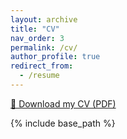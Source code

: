 ```yaml
---
layout: archive
title: "CV"
nav_order: 3
permalink: /cv/
author_profile: true
redirect_from:
  - /resume
---
```



[📄 Download my CV (PDF)](/files/CV_Alisher_2025_02.pdf)

{% include base_path %}

<!-- 

Education
======
* Ph.D Economics, University of California San Diego, 2027 (expected)
  * GPA: 3.97
* M.A. Economics, Central European University, Vienna (*distinction*), 2021
  * GPA: 4.00
* B.A. Economics, Nazarbayev University, Astana (*magna cum laude*), 2019
  * GPA: 3.81; minor in mathematics


Research Interests
======
* Experimental Economics, Behavioral Economics

References 
======
* [Emanuel Vespa (co-chair)](https://sites.google.com/site/emanuelvespa/), UC San Diego 
* [Isabel Trevino (co-chair)](https://econweb.ucsd.edu/~itrevino/), UC San Diego
* [Denis Shishkin](https://denisshishkin.com), UC San Diego
* [Paul Niehaus](https://econweb.ucsd.edu/~pniehaus/), UC San Diego

Research Grants
======
* The Weiss Fund for Research in Development Economics - Pilot Grant ($11,100), 2024
* Research and Travel Grant, Economics Department UC San Diego ($3,400), 2024
* UC-Mexico Alianza Short-Term Research Stay in Mexico ($7,600), 2024
* Diversity Research Fellowship, UC San Diego ($1,500), 2023
* Institute for Humane Studies - Conference Accelerator Grant ($3,000), 2022
* The Weiss Fund for Research in Development Economics - Exploratory Grant ($3,330), 2022
* Foundation of Budapest Research Grant (EUR 1,200), 2021


Awards and Fellowships
======
* Summer Research Fellowship ($8,000), 2023 
* Regents Fellowship ($18,000), 2022	
* Peter Hangartner Prize and Fellowship (EUR 5,200), Central European University, 2021
* Outstanding Student in Economics, Nazarbayev University, 2019
  
Research experience
======
* Summer Graduate Research with Emanuel Vespa, UC San Diego, 2023
* Summer Graduate Research with Isabel Trevino, UC San Diego, 2022
* Research Assistant for Marc Kaufmann, Central European University, 2020
* Research Assistant for Giulio Seccia, Nazarbayev University, 2018

Presentations and Workshops
======
* Economic Science Association (ESA) North American Meeting, Columbus, 2024
* Behavioral & Experimental Economics Stanford-Caltech-UC Student Conference, Caltech, 2024
* Los Angeles Experiments (LAX) Conference, Caltech, 2024
* Learning, Computational and Bayesian Methods in Experimental Economics, Purdue University, 2024
* Summer Institute in Theory-Based Experiments, Caltech, 2023
* Graduate Student Research Seminar, Economics Department UC San Diego, 2023
* Instituto Tecnológico Autónomo de México (ITAM) – UC San Diego workshop, GPS UC San Diego, 2023


Skills
======
* Technical: oTree, Stata, Python, Matlab, Julia, LaTeX
* Languages: English (fluent), Kazakh (native), Russian (native), Spanish (pre-intermedite)
  
Personal
======
United States F-1 Visa, Kazakhstan citizenship

 -->
